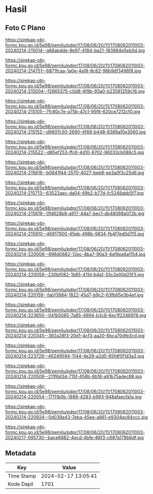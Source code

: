 # Hasil

## Foto C Plano

https://sirekap-obj-formc.kpu.go.id/5e98/pemilu/pdpr/17/08/06/20/11/1708062011003-20240214-215014--a68abdde-8e97-4184-ba21-183884e5eb0d.jpg

https://sirekap-obj-formc.kpu.go.id/5e98/pemilu/pdpr/17/08/06/20/11/1708062011003-20240214-214751--6871fcaa-1a0e-4a18-8c62-96b9df3496f8.jpg

https://sirekap-obj-formc.kpu.go.id/5e98/pemilu/pdpr/17/08/06/20/11/1708062011003-20240214-215004--f2665375-c0d8-4f9b-93a0-b23581259c16.jpg

https://sirekap-obj-formc.kpu.go.id/5e98/pemilu/pdpr/17/08/06/20/11/1708062011003-20240214-215105--7fc80c7e-a75b-47c1-95f6-620ce7212cf0.jpg

https://sirekap-obj-formc.kpu.go.id/5e98/pemilu/pdpr/17/08/06/20/11/1708062011003-20240214-215152--d9607c50-2690-4f69-b448-8389a10e3560.jpg

https://sirekap-obj-formc.kpu.go.id/5e98/pemilu/pdpr/17/08/06/20/11/1708062011003-20240214-215522--d85ef253-ffc6-4d10-8702-96033cb086c5.jpg

https://sirekap-obj-formc.kpu.go.id/5e98/pemilu/pdpr/17/08/06/20/11/1708062011003-20240214-215616--b0641f44-2570-4027-beb9-ee3a0f3c25d6.jpg

https://sirekap-obj-formc.kpu.go.id/5e98/pemilu/pdpr/17/08/06/20/11/1708062011003-20240214-215713--63522aec-da04-49b2-b77d-fc5248abb5f7.jpg

https://sirekap-obj-formc.kpu.go.id/5e98/pemilu/pdpr/17/08/06/20/11/1708062011003-20240214-215819--0fd628b8-a917-44a7-bec1-db48068a072b.jpg

https://sirekap-obj-formc.kpu.go.id/5e98/pemilu/pdpr/17/08/06/20/11/1708062011003-20240214-215910--46917900-45eb-498b-9834-fb4f7ed0d7f5.jpg

https://sirekap-obj-formc.kpu.go.id/5e98/pemilu/pdpr/17/08/06/20/11/1708062011003-20240214-220006--696d0682-12ec-4ba7-90a3-4af8ea6a1154.jpg

https://sirekap-obj-formc.kpu.go.id/5e98/pemilu/pdpr/17/08/06/20/11/1708062011003-20240214-220059--230bf082-1b85-411d-b4a1-33c2e00d25f3.jpg

https://sirekap-obj-formc.kpu.go.id/5e98/pemilu/pdpr/17/08/06/20/11/1708062011003-20240214-220159--fab13984-1822-45d7-b9c2-63fb65e3b4ef.jpg

https://sirekap-obj-formc.kpu.go.id/5e98/pemilu/pdpr/17/08/06/20/11/1708062011003-20240214-223650--041b5085-7a85-4894-b3c8-6ec1f2246978.jpg

https://sirekap-obj-formc.kpu.go.id/5e98/pemilu/pdpr/17/08/06/20/11/1708062011003-20240214-220345--392a28f3-20d1-4cf3-aa20-6bca70dfe3cd.jpg

https://sirekap-obj-formc.kpu.go.id/5e98/pemilu/pdpr/17/08/06/20/11/1708062011003-20240214-223729--46249594-1144-4e29-a2d5-85fdf0f1d3a3.jpg

https://sirekap-obj-formc.kpu.go.id/5e98/pemilu/pdpr/17/08/06/20/11/1708062011003-20240214-220509--211f6d3d-715f-458b-8b18-a91b75adec88.jpg

https://sirekap-obj-formc.kpu.go.id/5e98/pemilu/pdpr/17/08/06/20/11/1708062011003-20240214-220554--17111b0b-1888-4283-b993-948afaecfa1a.jpg

https://sirekap-obj-formc.kpu.go.id/5e98/pemilu/pdpr/17/08/06/20/11/1708062011003-20240214-220924--0d039a43-7eba-45ee-a861-e9304ac84ccc.jpg

https://sirekap-obj-formc.kpu.go.id/5e98/pemilu/pdpr/17/08/06/20/11/1708062011003-20240217-095730--bace6882-4ecd-4bfe-86f3-c687a179b6df.jpg


## Metadata

| Key        | Value               |
| ---------- | ------------------- |
| Time Stamp | 2024-02-17 13:05:41 |
| Kode Dapil | 1701                |



